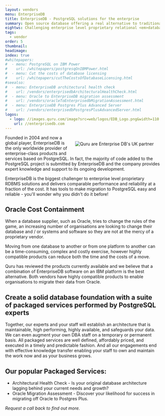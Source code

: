```yaml
---
layout: vendors
menu: EnterpriseDB
title: EnterpriseDB - PostgreSQL solutions for the enterprise
summary: Open source database offering a real alternative to traditional proprietary database systems - and at a fraction of the cost
eightws: Challenging enterprise level proprietary relational <em>database solutions</em>
tags:
  - vendor
order: 5
thumbnail:
headimage:
index: true
#whitepapers:
#  - menu: PostgreSQL on IBM Power
#    url: /whitepapers/postgresqOnIBMPower.html
#  - menu: Cut the costs of database licensing
#    url: /whitepapers/cutTheCostsOfDatabaseLicensing.html
#seealso:
#  - menu: EnterpriseDB architectural health check
#    url: /vendors/enterprisedbArchitecturalHealthCheck.html
#  - menu: Oracle to EnterpriseDB migration assessment
#    url: /vendors/oracleToEnterprisedbMigrationAssessment.html
#  - menu: EnterpriseDB Postgres Plus Advanced Server
#    url: /vendors/enterprisedbPostgresPlusAdvancedServer.html
logos:
  - logo: //images.quru.com/image?src=web/logos/EDB_Logo.png&width=110
    url: //enterprisedb.com
---
```

<div id="image" style="float: right; padding: 20px 20px"> <img class="clickable" src="http://images.quru.com/image?src=web/logos/EDB_Logo.png&width=300" title="EnterpriseDB" alt="Quru are Enterprise DB's UK partner"> </div>

Founded in 2004 and now a global player, EnterpriseDB is the only worldwide provider of enterprise-class products and services based on PostgreSQL. In fact, the majority of code added to the PostgreSQL project is submitted by EnterpriseDB and the company provides expert knowledge and support to its ongoing development.

EnterpriseDB is the biggest challenger to enterprise level proprietary RDBMS solutions and delivers comparable performance and reliability at a fraction of the cost. It has tools to make migration to PostgreSQL easy and reliable - you'll wonder why you didn't do it before!

## Oracle Cost Containment

When a database supplier, such as Oracle, tries to change the rules of the game, an increasing number of organisations are looking to change their database and / or systems and software so they are not at the mercy of a proprietary vendor.

Moving from one database to another or from one platform to another can be a time-consuming, complex and costly exercise, however highly compatible products can reduce both the time and the costs of a move.

Quru has reviewed the products currently available and we believe that a combination of EnterpriseDB software on an IBM platform is the best alternative. Both vendors have highly compatible products to enable organisations to migrate their data from Oracle.

## Create a solid database foundation with a suite of packaged services performed by PostgreSQL experts

Together, our experts and your staff will establish an architecture that is maintainable, high performing, highly available, and safeguards your data. We can even augment your own DBA staff on a temporary or permanent basis. All packaged services are well defined, affordably priced, and executed in a timely and predictable fashion. And all our engagements end with effective knowledge transfer enabling your staff to own and maintain the work now and as your business grows.

## Our popular Packaged Services:

* Architectural Health Check - Is your original database architecture lagging behind your current needs and growth?
* Oracle Migration Assessment - Discover your likelihood for success in migrating off Oracle to Postgres Plus.

*Request a call back to find out more.*
